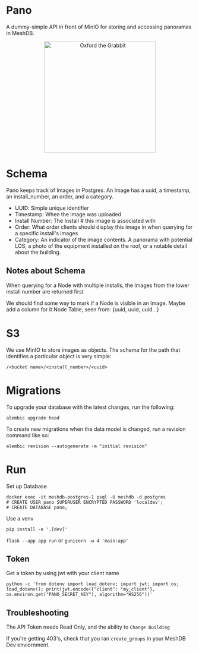 # Pano

A dummy-simple API in front of MinIO for storing and accessing panoramas in MeshDB.

<p align="center">
  <img height="300px" src="https://github.com/user-attachments/assets/692fabb1-4b7c-4392-9731-604ebdf95af1" alt="Oxford the Grabbit">
</p>


# Schema

Pano keeps track of Images in Postgres. An Image has a uuid, a timestamp,
an install_number, an order, and a category.

- UUID: Simple unique identifier
- Timestamp: When the image was uploaded
- Install Number: The Install # this image is associated with
- Order: What order clients should display this image in when querying
for a specific install's images 
- Category: An indicator of the image contents. A panorama with potential LOS,
a photo of the equipment installed on the roof, or a notable detail about the
building.

## Notes about Schema

When querying for a Node with multiple installs, the Images from the lower install
number are returned first

We should find some way to mark if a Node is visible in an Image. Maybe add a column for it
Node Table, seen from: {uuid, uuid, uuid...}

# S3

We use MinIO to store images as objects. The schema for the path that identifies
a particular object is very simple:

`/<bucket name>/<install_number>/<uuid>`

# Migrations

To upgrade your database with the latest changes, run the following:

```
alembic upgrade head
```

To create new migrations when the data model is changed, run a revision command
like so:

```
alembic revision --autogenerate -m "initial revision"
```

# Run

Set up Database

```
docker exec -it meshdb-postgres-1 psql -U meshdb -d postgres
# CREATE USER pano SUPERUSER ENCRYPTED PASSWORD 'localdev';
# CREATE DATABASE pano;
```

Use a venv

`pip install -e '.[dev]'`

`flask --app app run` or `gunicorn -w 4 'main:app'`

## Token

Get a token by using jwt with your client name 

`python -c 'from dotenv import load_dotenv; import jwt; import os; load_dotenv(); print(jwt.encode({"client": "my_client"}, os.environ.get("PANO_SECRET_KEY"), algorithm="HS256"))'`

## Troubleshooting

The API Token needs Read Only, and the ability to `Change Building`

If you're getting 403's, check that you ran `create_groups` in your MeshDB Dev enviornment.

